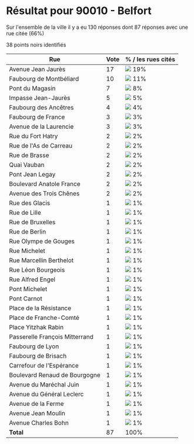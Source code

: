 # Résultat pour 90010 - Belfort

Sur l'ensemble de la ville il y a eu 130 réponses dont 87 réponses avec une rue citée (66%)

38 points noirs identifiés

| Rue | Vote | % / les rues cités|
|-----|------|-------------------|
| Avenue Jean Jaurès | 17 | <img src="../../img/bar_19.gif" />&nbsp;19%|
| Faubourg de Montbéliard | 10 | <img src="../../img/bar_11.gif" />&nbsp;11%|
| Pont du Magasin | 7 | <img src="../../img/bar_8.gif" />&nbsp;8%|
| Impasse Jean-Jaurès | 5 | <img src="../../img/bar_5.gif" />&nbsp;5%|
| Faubourg des Ancêtres | 4 | <img src="../../img/bar_4.gif" />&nbsp;4%|
| Faubourg de France | 3 | <img src="../../img/bar_3.gif" />&nbsp;3%|
| Avenue de la Laurencie | 3 | <img src="../../img/bar_3.gif" />&nbsp;3%|
| Rue du Fort Hatry | 2 | <img src="../../img/bar_2.gif" />&nbsp;2%|
| Rue de l'As de Carreau | 2 | <img src="../../img/bar_2.gif" />&nbsp;2%|
| Rue de Brasse | 2 | <img src="../../img/bar_2.gif" />&nbsp;2%|
| Quai Vauban | 2 | <img src="../../img/bar_2.gif" />&nbsp;2%|
| Pont Jean Legay | 2 | <img src="../../img/bar_2.gif" />&nbsp;2%|
| Boulevard Anatole France | 2 | <img src="../../img/bar_2.gif" />&nbsp;2%|
| Avenue des Trois Chênes | 2 | <img src="../../img/bar_2.gif" />&nbsp;2%|
| Rue des Glacis | 1 | <img src="../../img/bar_1.gif" />&nbsp;1%|
| Rue de Lille | 1 | <img src="../../img/bar_1.gif" />&nbsp;1%|
| Rue de Bruxelles | 1 | <img src="../../img/bar_1.gif" />&nbsp;1%|
| Rue de Berlin | 1 | <img src="../../img/bar_1.gif" />&nbsp;1%|
| Rue Olympe de Gouges | 1 | <img src="../../img/bar_1.gif" />&nbsp;1%|
| Rue Michelet | 1 | <img src="../../img/bar_1.gif" />&nbsp;1%|
| Rue Marcellin Berthelot | 1 | <img src="../../img/bar_1.gif" />&nbsp;1%|
| Rue Léon Bourgeois | 1 | <img src="../../img/bar_1.gif" />&nbsp;1%|
| Rue Alfred Engel | 1 | <img src="../../img/bar_1.gif" />&nbsp;1%|
| Pont Michelet | 1 | <img src="../../img/bar_1.gif" />&nbsp;1%|
| Pont Carnot | 1 | <img src="../../img/bar_1.gif" />&nbsp;1%|
| Place de la Résistance | 1 | <img src="../../img/bar_1.gif" />&nbsp;1%|
| Place de Franche-Comté | 1 | <img src="../../img/bar_1.gif" />&nbsp;1%|
| Place Yitzhak Rabin | 1 | <img src="../../img/bar_1.gif" />&nbsp;1%|
| Passerelle François Mitterrand | 1 | <img src="../../img/bar_1.gif" />&nbsp;1%|
| Faubourg de Lyon | 1 | <img src="../../img/bar_1.gif" />&nbsp;1%|
| Faubourg de Brisach | 1 | <img src="../../img/bar_1.gif" />&nbsp;1%|
| Carrefour de l'Espérance | 1 | <img src="../../img/bar_1.gif" />&nbsp;1%|
| Boulevard Renaud de Bourgogne | 1 | <img src="../../img/bar_1.gif" />&nbsp;1%|
| Avenue du Maréchal Juin | 1 | <img src="../../img/bar_1.gif" />&nbsp;1%|
| Avenue du Général Leclerc | 1 | <img src="../../img/bar_1.gif" />&nbsp;1%|
| Avenue de la Ferme | 1 | <img src="../../img/bar_1.gif" />&nbsp;1%|
| Avenue Jean Moulin | 1 | <img src="../../img/bar_1.gif" />&nbsp;1%|
| Avenue Charles Bohn | 1 | <img src="../../img/bar_1.gif" />&nbsp;1%|
| **Total** | 87 | 100%|
